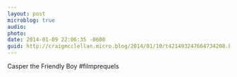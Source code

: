 ```yaml
---
layout: post
microblog: true
audio: 
photo: 
date: 2014-01-09 22:06:35 -0600
guid: http://craigmcclellan.micro.blog/2014/01/10/t421493247664734208.html
---
```

Casper the Friendly Boy #filmprequels
